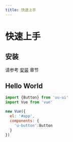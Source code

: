 ```yaml
---
title: 快速上手
---
```


# 快速上手

## 安装

请参考 [安装](/install/) 章节

## Hello World

```js
import {Button} from 'uu-ui'
import Vue from 'vue'

new Vue({
  el: '#app',
  components: {
    'u-button':Button
  }
})
```
